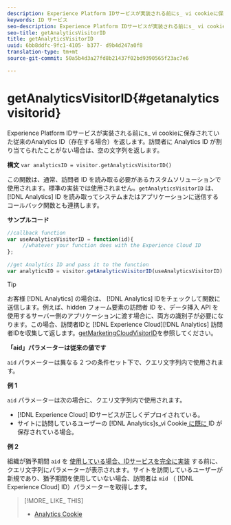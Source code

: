 ```yaml
---
description: Experience Platform IDサービスが実装される前にs_ vi cookieに保存されていた従来のAnalytics ID（存在する場合）を返します。訪問者に Analytics ID が割り当てられたことがない場合は、空の文字列を返します。
keywords: ID サービス
seo-description: Experience Platform IDサービスが実装される前にs_ vi cookieに保存されていた従来のAnalytics ID（存在する場合）を返します。訪問者に Analytics ID が割り当てられたことがない場合は、空の文字列を返します。
seo-title: getAnalyticsVisitorID
title: getAnalyticsVisitorID
uuid: 6bb8ddfc-9fc1-4105- b377- d9b4d247a0f8
translation-type: tm+mt
source-git-commit: 50a5b4d3a27fd8b21437f02bd9390565f23ac7e6

---
```



# getAnalyticsVisitorID{#getanalyticsvisitorid}

Experience Platform IDサービスが実装される前にs_ vi cookieに保存されていた従来のAnalytics ID（存在する場合）を返します。訪問者に Analytics ID が割り当てられたことがない場合は、空の文字列を返します。

**構文** `var analyticsID = visitor.getAnalyticsVisitorID()`

この関数は、通常、訪問者 ID を読み取る必要があるカスタムソリューションで使用されます。標準の実装では使用されません。`getAnalyticsVisitorID` は、[!DNL Analytics] ID を読み取ってシステムまたはアプリケーションに送信するコールバック関数とも連携します。

**サンプルコード**

```js
//callback function 
var useAnalyticsVisitorID = function(id){ 
     //whatever your function does with the Experience Cloud ID 
}; 
 
//get Analytics ID and pass it to the function 
var analyticsID = visitor.getAnalyticsVisitorID(useAnalyticsVisitorID)
```

>[!TIP]
>
>お客様 [!DNL Analytics] の場合は、 [!DNL Analytics] IDをチェックして関数に送信します。例えば、hidden フォーム要素の訪問者 ID を、データ挿入 API を使用するサーバー側のアプリケーションに渡す場合に、両方の識別子が必要になります。この場合、訪問者IDと [!DNL Experience Cloud][!DNL Analytics] 訪問者IDを収集して返します。[getMarketingCloudVisitorID](../../library/get-set/getmcvid.md)を参照してください。

**「aid」パラメーターは従来の値です**

`aid` パラメーターは異なる 2 つの条件セット下で、クエリ文字列内で使用されます。

**例 1**

`aid` パラメーターは次の場合に、クエリ文字列内で使用されます。

* [!DNL Experience Cloud] IDサービスが正しくデプロイされている。
* サイトに訪問しているユーザーの [!DNL Analytics]s_vi Cookie[ に既に ](https://marketing.adobe.com/resources/help/en_US/whitepapers/cookies/?f=cookies_analytics.html) ID が保存されている場合。

**例 2**

組織が猶予期間 `aid` を [使用している場合、IDサービスを完全に実装](../../reference/analytics-reference/grace-period.md) する前に、クエリ文字列にパラメーターが表示されます。サイトを訪問しているユーザーが新規であり、猶予期間を使用していない場合、訪問者は `mid` （ [!DNL Experience Cloud] ID）パラメーターを取得します。

>[!MORE_ LIKE_ THIS]
>
>* [Analytics Cookie](https://marketing.adobe.com/resources/help/en_US/whitepapers/cookies/cookies_analytics.html)

